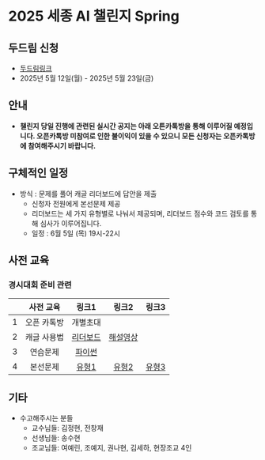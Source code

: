 # 2025 세종 AI 챌린지 Spring

## 두드림 신청
- [두드림링크](https://do.sejong.ac.kr/ko/program/all/view/3764)
- 2025년 5월 12일(월) - 2025년 5월 23일(금)

## 안내
- **챌린지 당일 진행에 관련된 실시간 공지는 아래 오튼카톡방을 통해 이루어질 예정입니다. 오픈카톡방 미참여로 인한 불이익이 있을 수 있으니 모든 신청자는 오픈카톡방에 참여해주시기 바랍니다.**


## 구체적인 일정
- 방식 : 문제를 풀어 캐글 리더보드에 답안을 제출
  - 신청자 전원에게 본선문제 제공
  - 리더보드는 세 가지 유형별로 나눠서 제공되며, 리더보드 점수와 코드 검토를 통해 심사가 이루어집니다.
  - 일정 : 6월 5일 (목) 19시-22시


## 사전 교육 
### 경시대회 준비 관련
| | 사전 교육 | 링크1 | 링크2 | 링크3 |
|:--:|:--:|:--:|:--:|:--:|
| 1 | 오픈 카톡방  |  개별초대  |
| 2 | 캐글 사용법  |  [리더보드](https://www.kaggle.com/competitions/sejong-ai-challenge-sample-submission?rvi=1) | [해설영상](https://www.youtube.com/watch?v=LFCOH-s8IF8&list=PLa8kMie0Pc0sSbfQuWKpJ2MVPubHsttXY&index=2) |
| 3 | 연습문제     |  [파이썬](https://www.kaggle.com/t/597bfced63dd4ba59ac266e679a3ba83) |
| 4 | 본선문제     |  [유형1](https://www.kaggle.com/t/1d7162d037b8453abf05c94bce839767) |  [유형2](https://www.kaggle.com/t/4667001e8a8d40deae934efa0da6c899) |  [유형3](https://www.kaggle.com/t/42840c3f0e174528b265f0ef47af32de) |


## 기타
- 수고해주시는 분들
  - 교수님들: 김정현, 전창재
  - 선생님들: 송수현
  - 조교님들: 여예린, 조예지, 권나현, 김세하, 현장조교 4인 
